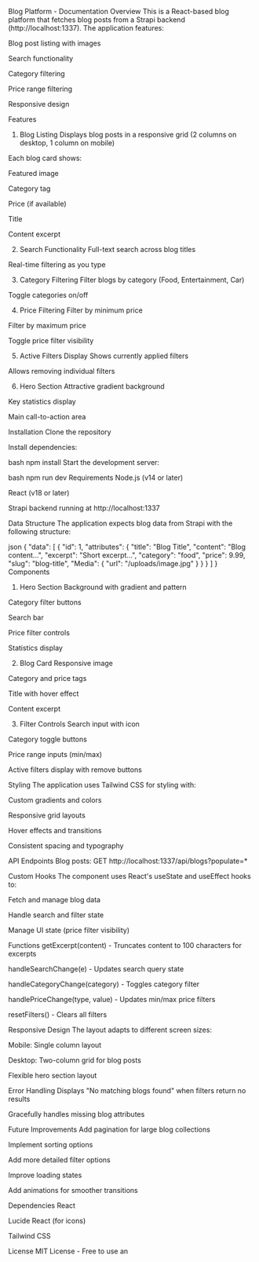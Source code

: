 Blog Platform - Documentation
Overview
This is a React-based blog platform that fetches blog posts from a Strapi backend (http://localhost:1337). The application features:

Blog post listing with images

Search functionality

Category filtering

Price range filtering

Responsive design

Features
1. Blog Listing
Displays blog posts in a responsive grid (2 columns on desktop, 1 column on mobile)

Each blog card shows:

Featured image

Category tag

Price (if available)

Title

Content excerpt

2. Search Functionality
Full-text search across blog titles

Real-time filtering as you type

3. Category Filtering
Filter blogs by category (Food, Entertainment, Car)

Toggle categories on/off

4. Price Filtering
Filter by minimum price

Filter by maximum price

Toggle price filter visibility

5. Active Filters Display
Shows currently applied filters

Allows removing individual filters

6. Hero Section
Attractive gradient background

Key statistics display

Main call-to-action area

Installation
Clone the repository

Install dependencies:

bash
npm install
Start the development server:

bash
npm run dev
Requirements
Node.js (v14 or later)

React (v18 or later)

Strapi backend running at http://localhost:1337

Data Structure
The application expects blog data from Strapi with the following structure:

json
{
  "data": [
    {
      "id": 1,
      "attributes": {
        "title": "Blog Title",
        "content": "Blog content...",
        "excerpt": "Short excerpt...",
        "category": "food",
        "price": 9.99,
        "slug": "blog-title",
        "Media": {
          "url": "/uploads/image.jpg"
        }
      }
    }
  ]
}
Components
1. Hero Section
Background with gradient and pattern

Category filter buttons

Search bar

Price filter controls

Statistics display

2. Blog Card
Responsive image

Category and price tags

Title with hover effect

Content excerpt

3. Filter Controls
Search input with icon

Category toggle buttons

Price range inputs (min/max)

Active filters display with remove buttons

Styling
The application uses Tailwind CSS for styling with:

Custom gradients and colors

Responsive grid layouts

Hover effects and transitions

Consistent spacing and typography

API Endpoints
Blog posts: GET http://localhost:1337/api/blogs?populate=*

Custom Hooks
The component uses React's useState and useEffect hooks to:

Fetch and manage blog data

Handle search and filter state

Manage UI state (price filter visibility)

Functions
getExcerpt(content) - Truncates content to 100 characters for excerpts

handleSearchChange(e) - Updates search query state

handleCategoryChange(category) - Toggles category filter

handlePriceChange(type, value) - Updates min/max price filters

resetFilters() - Clears all filters

Responsive Design
The layout adapts to different screen sizes:

Mobile: Single column layout

Desktop: Two-column grid for blog posts

Flexible hero section layout

Error Handling
Displays "No matching blogs found" when filters return no results

Gracefully handles missing blog attributes

Future Improvements
Add pagination for large blog collections

Implement sorting options

Add more detailed filter options

Improve loading states

Add animations for smoother transitions

Dependencies
React

Lucide React (for icons)

Tailwind CSS

License
MIT License - Free to use an

